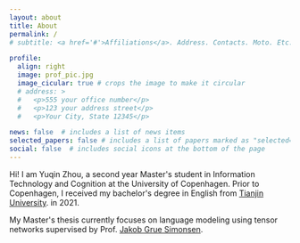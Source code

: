 ```yaml
---
layout: about
title: About
permalink: /
# subtitle: <a href='#'>Affiliations</a>. Address. Contacts. Moto. Etc.

profile:
  align: right
  image: prof_pic.jpg
  image_cicular: true # crops the image to make it circular
  # address: > 
  #   <p>555 your office number</p>
  #   <p>123 your address street</p>
  #   <p>Your City, State 12345</p>

news: false  # includes a list of news items
selected_papers: false # includes a list of papers marked as "selected={true}"
social: false  # includes social icons at the bottom of the page
---
```


Hi! I am Yuqin Zhou, a second year Master's student in Information Technology and Cognition at the University of Copenhagen. Prior to Copenhagen, I received my bachelor's degree in English from <a href="http://www.tju.edu.cn/english/index.htm">Tianjin University</a>. in 2021.

My Master's thesis currently focuses on language modeling using tensor networks supervised by Prof. <a href="http://hjemmesider.diku.dk/~simonsen/">Jakob Grue Simonsen</a>. 


